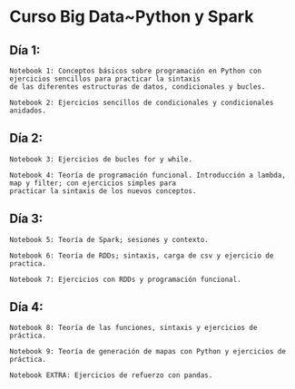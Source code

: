# Curso Big Data~Python y Spark

## Día 1:
    Notebook 1: Conceptos básicos sobre programación en Python con ejercicios sencillos para practicar la sintaxis 
    de las diferentes estructuras de datos, condicionales y bucles.
    
    Notebook 2: Ejercicios sencillos de condicionales y condicionales anidados.
    
## Día 2:
    Notebook 3: Ejercicios de bucles for y while.
    
    Notebook 4: Teoría de programación funcional. Introducción a lambda, map y filter; con ejercicios simples para
    practicar la sintaxis de los nuevos conceptos.
 
## Día 3: 
    Notebook 5: Teoría de Spark; sesiones y contexto.
    
    Notebook 6: Teoría de RDDs; sintaxis, carga de csv y ejercicio de practica.
    
    Notebook 7: Ejercicios con RDDs y programación funcional.
    
## Día 4: 
    Notebook 8: Teoría de las funciones, sintaxis y ejercicios de práctica.
    
    Notebook 9: Teoría de generación de mapas con Python y ejercicios de práctica.
    
    Notebook EXTRA: Ejercicios de refuerzo con pandas.
